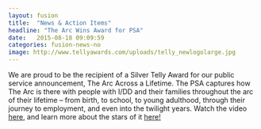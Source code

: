 ```yaml
---
layout: fusion
title:  "News & Action Items"
headline: "The Arc Wins Award for PSA"
date:   2015-08-18 09:09:59
categories: fusion-news-no
image: http://www.tellyawards.com/uploads/telly_newlogolarge.jpg
---
```

We are proud to be the recipient of a Silver Telly Award for our public service announcement, The Arc Across a Lifetime. The PSA captures how The Arc is there with people with I/DD and their families throughout the arc of their lifetime – from birth, to school, to young adulthood, through their journey to employment, and even into the twilight years. Watch the video <a href="https://www.youtube.com/watch?v=0fBbMTC-EHk">here</a>, and learn more about the stars of it <a href="http://www.thearc.org/the-arc-across-a-lifetime">here!</a> 